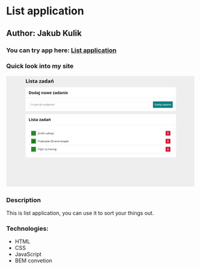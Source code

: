 # List application
## Author: Jakub Kulik
### You can try app here: [List application](https://developer685.github.io/List-application/)
### Quick look into my site
![Quick look](https://github.com/Developer685/List-application/blob/main/images/Zrzut%20ekranu%202023-10-14%20120538.png?raw=true)
### Description
This is list application, you can use it to sort your things out.
### Technologies:
- HTML
- CSS
- JavaScript
- BEM convetion